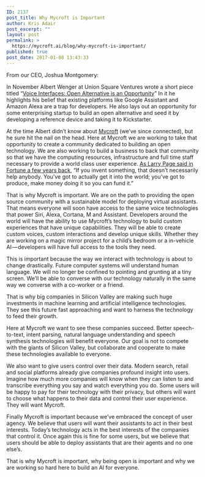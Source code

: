 ```yaml
---
ID: 2137
post_title: Why Mycroft is Important
author: Kris Adair
post_excerpt: ""
layout: post
permalink: >
  https://mycroft.ai/blog/why-mycroft-is-important/
published: true
post_date: 2017-01-08 13:43:33
---
```

<p id="00bd" class="graf graf--p graf-after--h3">From our CEO, Joshua Montgomery:</p>
<p class="graf graf--p graf-after--h3">In November Albert Wenger at Union Square Ventures wrote a short piece titled “<a class="markup--anchor markup--p-anchor" href="http://continuations.com/post/152725714455/voice-platforms-open-alternative-is-an" target="_blank" rel="nofollow noopener" data-href="http://continuations.com/post/152725714455/voice-platforms-open-alternative-is-an">Voice Interfaces: Open Alternative is an Opportunity</a>” In it he highlights his belief that existing platforms like Google Assistant and Amazon Alexa are a trap for developers. He also lays out an opportunity for some enterprising startup to build an open alternative and seed it by developing a reference device and taking it to Kickstarter.</p>
<p id="226f" class="graf graf--p graf-after--p">At the time Albert didn’t know about <a class="markup--anchor markup--p-anchor" href="https://mycroft.ai/" target="_blank" rel="nofollow noopener" data-href="https://mycroft.ai/">Mycroft</a> (we’ve since connected), but he sure hit the nail on the head. Here at Mycroft we are working to take that opportunity to create a community dedicated to building an open technology. We are also working to build a business to back that community so that we have the computing resources, infrastructure and full time staff necessary to provide a world class user experience. <a class="markup--anchor markup--p-anchor" href="http://archive.fortune.com/2008/04/29/magazines/fortune/larry_page_change_the_world.fortune/index.htm" target="_blank" rel="nofollow noopener" data-href="http://archive.fortune.com/2008/04/29/magazines/fortune/larry_page_change_the_world.fortune/index.htm">As Larry Page said in Fortune a few years back</a>, “If you invent something, that doesn’t necessarily help anybody. You’ve got to actually get it into the world; you’ve got to produce, make money doing it so you can fund it.”</p>
<p id="94e4" class="graf graf--p graf-after--p">That is why Mycroft is important. We are on the path to providing the open source community with a sustainable model for deploying virtual assistants. That means everyone will soon have access to the same voice technologies that power Siri, Alexa, Cortana, M and Assistant. Developers around the world will have the ability to use Mycroft’s technology to build custom experiences that have unique capabilities. They will be able to create custom voices, custom interactions and develop unique skills. Whether they are working on a magic mirror project for a child’s bedroom or a in-vehicle AI — developers will have full access to the tools they need.</p>
<p id="0436" class="graf graf--p graf-after--p">This is important because the way we interact with technology is about to change drastically. Future computer systems will understand human language. We will no longer be confined to pointing and grunting at a tiny screen. We’ll be able to converse with our technology naturally in the same way we converse with a co-worker or a friend.</p>
<p id="9c6e" class="graf graf--p graf-after--p">That is why big companies in Silicon Valley are making such huge investments in machine learning and artificial intelligence technologies. They see this future fast approaching and want to harness the technology to feed their growth.</p>
<p id="fea3" class="graf graf--p graf-after--p">Here at Mycroft we want to see these companies succeed. Better speech-to-text, intent parsing, natural language understanding and speech synthesis technologies will benefit everyone. Our goal is not to compete with the giants of Silicon Valley, but collaborate and cooperate to make these technologies available to everyone.</p>
<p id="d939" class="graf graf--p graf-after--p">We also want to give users control over their data. Modern search, retail and social platforms already give companies profound insight into users. Imagine how much more companies will know when they can listen to and transcribe everything you say and watch everything you do. Some users will be happy to pay for their technology with their privacy, but others will want to choose what happens to their data and control their user experience. They will want Mycroft.</p>
<p id="4c1f" class="graf graf--p graf-after--p">Finally Mycroft is important because we’ve embraced the concept of user agency. We believe that users will want their assistants to act in their best interests. Today’s technology acts in the best interests of the companies that control it. Once again this is fine for some users, but we believe that users should be able to deploy assistants that are their agents and no one else’s.</p>
<p id="f7b2" class="graf graf--p graf-after--p graf--last">That is why Mycroft is important, why being open is important and why we are working so hard here to build an AI for everyone.</p>